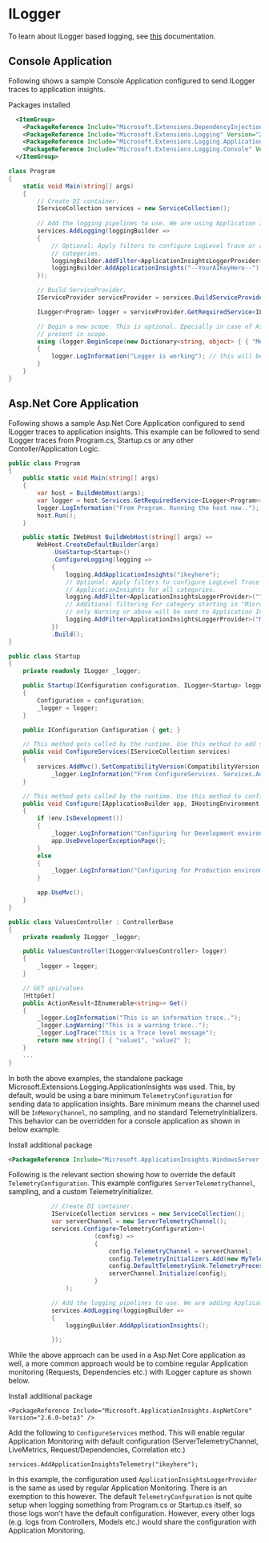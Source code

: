 # ILogger
To learn about ILogger based logging, see [this](https://docs.microsoft.com/en-us/aspnet/core/fundamentals/logging) documentation.

## Console Application

Following shows a sample Console Application configured to send ILogger traces to application insights.

Packages installed
```xml
  <ItemGroup>
    <PackageReference Include="Microsoft.Extensions.DependencyInjection" Version="2.1.0" />
    <PackageReference Include="Microsoft.Extensions.Logging" Version="2.1.0" />
    <PackageReference Include="Microsoft.Extensions.Logging.ApplicationInsights" Version="2.9.0-beta3" />
    <PackageReference Include="Microsoft.Extensions.Logging.Console" Version="2.1.0" />
  </ItemGroup>
```

```csharp
class Program
{
    static void Main(string[] args)
    {
        // Create DI container.
        IServiceCollection services = new ServiceCollection();
            
        // Add the logging pipelines to use. We are using Application Insights only here.
        services.AddLogging(loggingBuilder =>
        {
			// Optional: Apply filters to configure LogLevel Trace or above is sent to ApplicationInsights for all
			// categories.
			loggingBuilder.AddFilter<ApplicationInsightsLoggerProvider>("", LogLevel.Trace);
            loggingBuilder.AddApplicationInsights("--YourAIKeyHere--");                
        });

        // Build ServiceProvider.
        IServiceProvider serviceProvider = services.BuildServiceProvider();

        ILogger<Program> logger = serviceProvider.GetRequiredService<ILogger<Program>>();

        // Begin a new scope. This is optional. Epecially in case of AspNetCore request info is already
        // present in scope.
        using (logger.BeginScope(new Dictionary<string, object> { { "Method", nameof(Main) } }))
        {
            logger.LogInformation("Logger is working"); // this will be captured by Application Insights.
        }
    }
}
```

## Asp.Net Core Application

Following shows a sample Asp.Net Core Application configured to send ILogger traces to application insights. This example can be
followed to send ILogger traces from Program.cs, Startup.cs or any other Contoller/Application Logic.

```csharp
public class Program
{
    public static void Main(string[] args)
    {
        var host = BuildWebHost(args);
        var logger = host.Services.GetRequiredService<ILogger<Program>>();
        logger.LogInformation("From Program. Running the host now.."); // This will be picked up up by AI
        host.Run();
    }

    public static IWebHost BuildWebHost(string[] args) =>
        WebHost.CreateDefaultBuilder(args)
            .UseStartup<Startup>()                
            .ConfigureLogging(logging =>
            {                
                logging.AddApplicationInsights("ikeyhere");
				// Optional: Apply filters to configure LogLevel Trace or above is sent to
				// ApplicationInsights for all categories.
				logging.AddFilter<ApplicationInsightsLoggerProvider>("", LogLevel.Trace);
				// Additional filtering For category starting in "Microsoft",
				// only Warning or above will be sent to Application Insights.
                logging.AddFilter<ApplicationInsightsLoggerProvider>("Microsoft", LogLevel.Warning);
            })
            .Build();
}
```

```csharp
public class Startup
{
    private readonly ILogger _logger;

    public Startup(IConfiguration configuration, ILogger<Startup> logger)
    {
        Configuration = configuration;
        _logger = logger;
    }

    public IConfiguration Configuration { get; }

    // This method gets called by the runtime. Use this method to add services to the container.
    public void ConfigureServices(IServiceCollection services)
    {
        services.AddMvc().SetCompatibilityVersion(CompatibilityVersion.Version_2_1);                         
            _logger.LogInformation("From ConfigureServices. Services.AddMVC invoked"); // This will be picked up up by AI
    }

    // This method gets called by the runtime. Use this method to configure the HTTP request pipeline.
    public void Configure(IApplicationBuilder app, IHostingEnvironment env)
    {
        if (env.IsDevelopment())
        {
            _logger.LogInformation("Configuring for Development environment");
            app.UseDeveloperExceptionPage();
        }
        else
        {
            _logger.LogInformation("Configuring for Production environment");
        }

        app.UseMvc();
    }
}
```

```csharp
public class ValuesController : ControllerBase
{
    private readonly ILogger _logger;

    public ValuesController(ILogger<ValuesController> logger)
    {
        _logger = logger;
    }

    // GET api/values
    [HttpGet]
    public ActionResult<IEnumerable<string>> Get()
    {
        _logger.LogInformation("This is an information trace..");
        _logger.LogWarning("This is a warning trace..");
        _logger.LogTrace("this is a Trace level message");
        return new string[] { "value1", "value2" };
    }
	...
}
```

In both the above examples, the standalone package Microsoft.Extensions.Logging.ApplicationInsights was used. This, by default, would be using a bare minimum `TelemetryConfiguration` for sending data to
application insights. Bare minimum means the channel used will be `InMemoryChannel`, no sampling, and no standard TelemetryInitializers. This behavior can be overridden for a console application
as shown in below example.

Install additional package
```xml
<PackageReference Include="Microsoft.ApplicationInsights.WindowsServer.TelemetryChannel" Version="2.9.0-beta3" />
```

Following is the relevant section showing how to override the default `TelemetryConfiguration`. This example configures `ServerTelemetryChannel`, sampling, 
and a custom TelemetryInitializer.

```csharp
			// Create DI container.
            IServiceCollection services = new ServiceCollection();
            var serverChannel = new ServerTelemetryChannel();
            services.Configure<TelemetryConfiguration>(
                        (config) =>
                        {                            
                            config.TelemetryChannel = serverChannel;
                            config.TelemetryInitializers.Add(new MyTelemetryInitalizers());
                            config.DefaultTelemetrySink.TelemetryProcessorChainBuilder.UseSampling(5);
                            serverChannel.Initialize(config);
                        }
                );

            // Add the logging pipelines to use. We are adding ApplicationInsights only.
            services.AddLogging(loggingBuilder =>
            {
                loggingBuilder.AddApplicationInsights();

            });
```

While the above approach can be used in a Asp.Net Core application as well, a more common approach would be to combine regular Application monitoring (Requests, Dependencies etc.)
with ILogger capture as shown below.

Install additional package
```
<PackageReference Include="Microsoft.ApplicationInsights.AspNetCore" Version="2.6.0-beta3" />
```

Add the following to `ConfigureServices` method. This will enable regular Application Monitoring with default configuration (ServerTelemetryChannel, LiveMetrics, Request/Dependencies, Correlation etc.)
```
services.AddApplicationInsightsTelemetry("ikeyhere");
```

In this example, the configuration used `ApplicationInsightsLoggerProvider` is the same as used by regular Application Monitoring. There is an exemption to this however. 
The default `TelemetryConfguration` is not quite setup when logging something from Program.cs or Startup.cs itself, so those logs won't have the default configuration. However,
every other logs (e.g. logs from Controllers, Models etc.) would share the configuration with Application Monitoring.